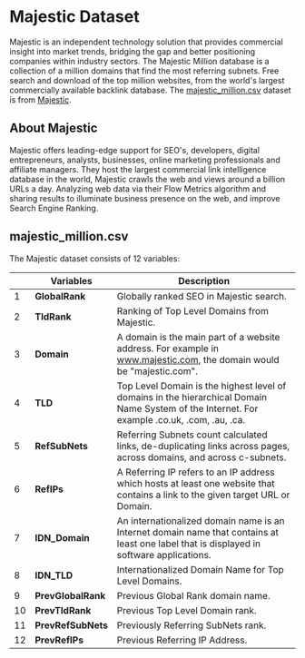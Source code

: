 # Majestic Dataset

Majestic is an independent technology solution that provides commercial insight into market trends, bridging the gap and better positioning companies within industry sectors. The Majestic Million database is a collection of a million domains that find the most referring subnets. Free search and download of the top million websites, from the world's largest commercially available backlink database. The [majestic_million.csv](https://downloads.majestic.com/majestic_million.csv) dataset is from [Majestic](https://majestic.com/).

## About Majestic

Majestic offers leading-edge support for SEO's, developers, digital entrepreneurs, analysts, businesses, online marketing professionals and affiliate managers. They host the largest commercial link intelligence database in the world, Majestic crawls the web and views around a billion URLs a day. Analyzing web data via their Flow Metrics algorithm and sharing results to illuminate business presence on the web, and improve Search Engine Ranking.


## majestic_million.csv

The Majestic dataset consists of 12 variables:

|     | Variables | Description |
| --- | ----------- | ----------- |
|   1 | **GlobalRank**   | Globally ranked SEO in Majestic search. |
|   2 | **TldRank**        | Ranking of Top Level Domains from Majestic. |
|   3 | **Domain**    | A domain is the main part of a website address. For example in www.majestic.com, the domain would be "majestic.com".  |
|   4 | **TLD**  | Top Level Domain is the highest level of domains in the hierarchical Domain Name System of the Internet. For example .co.uk, .com, .au, .ca. |
|   5 | **RefSubNets** | Referring Subnets count calculated links, de-duplicating links across pages, across domains, and across c-subnets. |
|   6 | **RefIPs**  | A Referring IP refers to an IP address which hosts at least one website that contains a link to the given target URL or Domain. |
|   7 | **IDN_Domain**     | An internationalized domain name is an Internet domain name that contains at least one label that is displayed in software applications. |
|   8 | **IDN_TLD**  | Internationalized Domain Name for Top Level Domains. |
|   9 | **PrevGlobalRank** | Previous Global Rank domain name. |
|  10 | **PrevTldRank** | Previous Top Level Domain rank. |
|  11 | **PrevRefSubNets** | Previously Referring SubNets rank. |
|  12 | **PrevRefIPs** | Previous Referring IP Address. |
